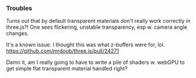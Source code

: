 ### Troubles

Turns out that by default transparent materials don't really work correctly in three.js?!
One sees flickering, unstable transparency, esp w. camera angle changes.

It's a known issue.  I thought this was what z-buffers were for, lol.
https://github.com/mrdoob/three.js/pull/24271

Damn it, am I really going to have to write a pile of shaders w. webGPU to get simple 
flat transparent material handled right?
